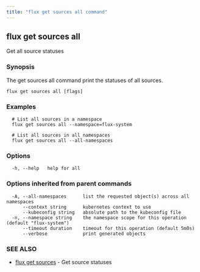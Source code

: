 ```yaml
---
title: "flux get sources all command"
---
```

## flux get sources all

Get all source statuses

### Synopsis

The get sources all command print the statuses of all sources.

```
flux get sources all [flags]
```

### Examples

```
  # List all sources in a namespace
  flux get sources all --namespace=flux-system

  # List all sources in all namespaces
  flux get sources all --all-namespaces

```

### Options

```
  -h, --help   help for all
```

### Options inherited from parent commands

```
  -A, --all-namespaces      list the requested object(s) across all namespaces
      --context string      kubernetes context to use
      --kubeconfig string   absolute path to the kubeconfig file
  -n, --namespace string    the namespace scope for this operation (default "flux-system")
      --timeout duration    timeout for this operation (default 5m0s)
      --verbose             print generated objects
```

### SEE ALSO

* [flux get sources](/cmd/flux_get_sources/)	 - Get source statuses

